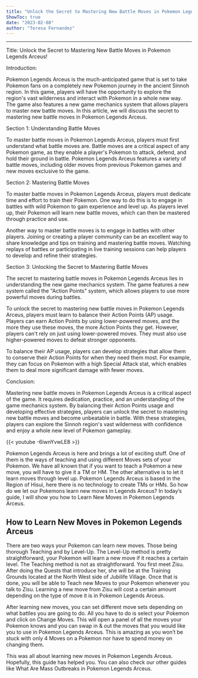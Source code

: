 ```yaml
---
title: "Unlock the Secret to Mastering New Battle Moves in Pokemon Legends Arceus!"
ShowToc: true 
date: "2023-02-08"
author: "Teresa Fernandez"
---
```

*****
Title: Unlock the Secret to Mastering New Battle Moves in Pokemon Legends Arceus!

Introduction:

Pokemon Legends Arceus is the much-anticipated game that is set to take Pokemon fans on a completely new Pokemon journey in the ancient Sinnoh region. In this game, players will have the opportunity to explore the region's vast wilderness and interact with Pokemon in a whole new way. The game also features a new game mechanics system that allows players to master new battle moves. In this article, we will discuss the secret to mastering new battle moves in Pokemon Legends Arceus.

Section 1: Understanding Battle Moves

To master battle moves in Pokemon Legends Arceus, players must first understand what battle moves are. Battle moves are a critical aspect of any Pokemon game, as they enable a player's Pokemon to attack, defend, and hold their ground in battle. Pokemon Legends Arceus features a variety of battle moves, including older moves from previous Pokemon games and new moves exclusive to the game.

Section 2: Mastering Battle Moves

To master battle moves in Pokemon Legends Arceus, players must dedicate time and effort to train their Pokemon. One way to do this is to engage in battles with wild Pokemon to gain experience and level up. As players level up, their Pokemon will learn new battle moves, which can then be mastered through practice and use.

Another way to master battle moves is to engage in battles with other players. Joining or creating a player community can be an excellent way to share knowledge and tips on training and mastering battle moves. Watching replays of battles or participating in live training sessions can help players to develop and refine their strategies.

Section 3: Unlocking the Secret to Mastering Battle Moves

The secret to mastering battle moves in Pokemon Legends Arceus lies in understanding the new game mechanics system. The game features a new system called the "Action Points" system, which allows players to use more powerful moves during battles.

To unlock the secret to mastering new battle moves in Pokemon Legends Arceus, players must learn to balance their Action Points (AP) usage. Players can earn Action Points by using lower-powered moves, and the more they use these moves, the more Action Points they get. However, players can't rely on just using lower-powered moves. They must also use higher-powered moves to defeat stronger opponents.

To balance their AP usage, players can develop strategies that allow them to conserve their Action Points for when they need them most. For example, they can focus on Pokemon with a high Special Attack stat, which enables them to deal more significant damage with fewer moves.

Conclusion:

Mastering new battle moves in Pokemon Legends Arceus is a critical aspect of the game. It requires dedication, practice, and an understanding of the game mechanics system. By balancing their Action Points usage and developing effective strategies, players can unlock the secret to mastering new battle moves and become unbeatable in battle. With these strategies, players can explore the Sinnoh region's vast wilderness with confidence and enjoy a whole new level of Pokemon gameplay.

{{< youtube -6iwnYvwLE8 >}} 



Pokemon Legends Arceus is here and brings a lot of exciting stuff. One of them is the ways of teaching and using different Moves sets of your Pokemon. We have all known that if you want to teach a Pokemon a new move, you will have to give it a TM or HM. The other alternative is to let it learn moves through level up. Pokemon Legends Arceus is based in the Region of Hisui, here there is no technology to create TMs or HMs. So how do we let our Pokemons learn new moves in Legends Arceus? In today’s guide, I will show you how to Learn New Moves in Pokemon Legends Arceus.
 
## How to Learn New Moves in Pokemon Legends Arceus
 

 
There are two ways your Pokemon can learn new moves. Those being thorough Teaching and by Level-Up. The Level-Up method is pretty straightforward, your Pokemon will learn a new move if it reaches a certain level. The Teaching method is not as straightforward. You first meet Zisu. After doing the Quests that introduce her, she will be at the Training Grounds located at the North West side of Jubilife Village. Once that is done, you will be able to Teach new Moves to your Pokemon whenever you talk to Zisu. Learning a new move from Zisu will cost a certain amount depending on the type of move it is in Pokemon Legends Arceus.
 
After learning new moves, you can set different move sets depending on what battles you are going to do. All you have to do is select your Pokemon and click on Change Moves. This will open a panel of all the moves your Pokemon knows and you can swap in & out the moves that you would like you to use in Pokemon Legends Arceus. This is amazing as you won’t be stuck with only 4 Moves on a Pokemon nor have to spend money on changing them.
 
This was all about learning new moves in Pokemon Legends Arceus. Hopefully, this guide has helped you. You can also check our other guides like What Are Mass Outbreaks in Pokemon Legends Arceus.




